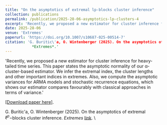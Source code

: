 ```yaml
---
title: "On the asymptotics of extremal lp-blocks cluster inference"
collection: publications
permalink: /publication/2025-28-06-asymptotics-lp-clusters-4
excerpt: 'Recently, we proposed a new estimator for cluster inference for heavy-tailed time series. This paper states the asymptotic normality of our α-cluster-based estimator. We infer the extremal index, the cluster lengths and other important indices in extremes. Also, we compute the asymptotic variances for ARMA models and stochastic recurrence equations, which shows our estimator compares favourably with classical approaches in terms of variance.'
date: 2025-28-06
venue: 'Extremes'
paperurl: 'https://doi.org/10.1007/s10687-025-00514-7'
citation: 'G. Buritic\'a, O. Wintenberger (2025). On the asymptotics of extremal $\ell^p-$blocks cluster inference. 
            *Extremes*.'
---
```

'Recently, we proposed a new estimator for cluster inference for heavy-tailed time series. This paper states the asymptotic normality of our α-cluster-based estimator. We infer the extremal index, the cluster lengths and other important indices in extremes. Also, we compute the asymptotic variances for ARMA models and stochastic recurrence equations, which shows our estimator compares favourably with classical approaches in terms of variance.'

[[Download paper here]](https://doi.org/10.1007/s10687-025-00514-7).


G. Buritic\'a, O. Wintenberger (2025). On the asymptotics of extremal $\ell^p-$blocks cluster inference. *Extremes* [link](https://doi.org/10.1007/s10687-025-00514-7). \\
